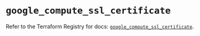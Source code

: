 # `google_compute_ssl_certificate`

Refer to the Terraform Registry for docs: [`google_compute_ssl_certificate`](https://registry.terraform.io/providers/hashicorp/google/5.14.0/docs/resources/compute_ssl_certificate).
